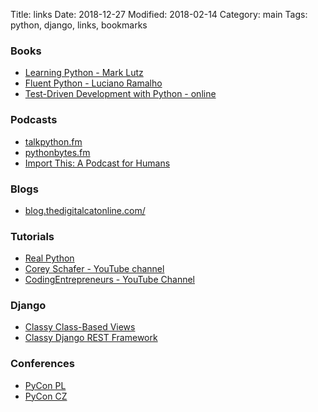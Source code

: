 Title: links
Date: 2018-12-27
Modified: 2018-02-14
Category: main
Tags: python, django, links, bookmarks


### Books

* [Learning Python - Mark Lutz](http://shop.oreilly.com/product/0636920028154.do)
* [Fluent Python - Luciano Ramalho](http://shop.oreilly.com/product/0636920032519.do)
* [Test-Driven Development with Python - online](http://www.obeythetestinggoat.com/)


### Podcasts

* [talkpython.fm](https://talkpython.fm/)
* [pythonbytes.fm](https://pythonbytes.fm/)
* [Import This: A Podcast for Humans](https://www.kennethreitz.org/import-this/)


### Blogs

* [blog.thedigitalcatonline.com/](http://blog.thedigitalcatonline.com/)


### Tutorials

* [Real Python](https://realpython.com/)
* [Corey Schafer - YouTube channel](https://www.youtube.com/channel/UCCezIgC97PvUuR4_gbFUs5g)
* [CodingEntrepreneurs - YouTube Channel](https://www.youtube.com/channel/UCWEHue8kksIaktO8KTTN_zg)


### Django

* [Classy Class-Based Views](https://ccbv.co.uk/)
* [Classy Django REST Framework](http://www.cdrf.co/)


### Conferences

* [PyCon PL](https://pl.pycon.org/)
* [PyCon CZ](https://cz.pycon.org/)
